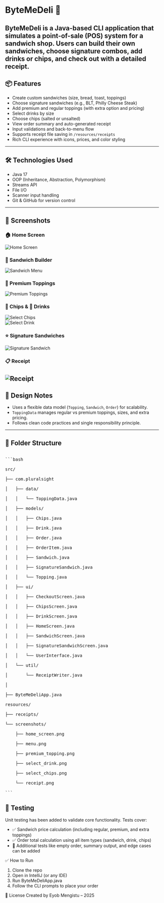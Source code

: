 # ByteMeDeli 🥪
ByteMeDeli is a Java-based CLI application that simulates a point-of-sale (POS) system for a sandwich shop. Users can build their own sandwiches, choose signature combos, add drinks or chips, and check out with a detailed receipt.
---
## 📦 Features
+ Create custom sandwiches (size, bread, toast, toppings)
+ Choose signature sandwiches (e.g., BLT, Philly Cheese Steak)
+ Add premium and regular toppings (with extra option and pricing)
+ Select drinks by size
+ Choose chips (salted or unsalted)
+ View order summary and auto-generated receipt
+ Input validations and back-to-menu flow
+ Supports receipt file saving in `/resources/receipts`
+ Rich CLI experience with icons, prices, and color styling
---
## 🛠 Technologies Used
+ Java 17
+ OOP (Inheritance, Abstraction, Polymorphism)
+ Streams API
+ File I/O
+ Scanner input handling
+ Git & GitHub for version control
---
## 📸 Screenshots
### 🏠 Home Screen
![Home Screen](src/main/resources/screenshots/Home_screen.png)
### 🥖 Sandwich Builder
![Sandwich Menu](src/main/resources/screenshots/menu.png)
### 🧀 Premium Toppings
![Premium Toppings](src/main/resources/screenshots/premium_topping.png)
### 🍟 Chips & 🥤 Drinks
![Select Chips](src/main/resources/screenshots/select_chips.png)  
![Select Drink](src/main/resources/screenshots/select_drink.png)
### ⭐ Signature Sandwiches
![Signature Sandwich](src/main/resources/screenshots/signature_sandwich.png)
### 📋 Receipt
![Receipt](src/main/resources/screenshots/receipt.png)
---
## 🧠 Design Notes
+ Uses a flexible data model (`Topping`, `Sandwich`, `Order`) for scalability.
+ `ToppingData` manages regular vs premium toppings, sizes, and extra pricing.
+ Follows clean code practices and single responsibility principle.
---
## 📁 Folder Structure
<pre>

```bash

src/

├── com.pluralsight

│   ├── data/

│   │   └── ToppingData.java

│   ├── models/

│   │   ├── Chips.java

│   │   ├── Drink.java

│   │   ├── Order.java

│   │   ├── OrderItem.java

│   │   ├── Sandwich.java

│   │   ├── SignatureSandwich.java

│   │   └── Topping.java

│   ├── ui/

│   │   ├── CheckoutScreen.java

│   │   ├── ChipsScreen.java

│   │   ├── DrinkScreen.java

│   │   ├── HomeScreen.java

│   │   ├── SandwichScreen.java

│   │   ├── SignatureSandwichScreen.java

│   │   └── UserInterface.java

│   └── util/

│       └── ReceiptWriter.java

│

├── ByteMeDeliApp.java

resources/

├── receipts/

└── screenshots/

    ├── home_screen.png

    ├── menu.png

    ├── premium_topping.png

    ├── select_drink.png

    ├── select_chips.png

    └── receipt.png

```
</pre>
 

## 🧪 Testing
Unit testing has been added to validate core functionality. Tests cover:
+ ✅ Sandwich price calculation (including regular, premium, and extra toppings)
+ ✅ Order total calculation using all item types (sandwich, drink, chips)
+ 🚧 Additional tests like empty order, summary output, and edge cases can be added
  
✅ How to Run
1. Clone the repo
2. Open in IntelliJ (or any IDE)
3. Run ByteMeDeliApp.java
4. Follow the CLI prompts to place your order

🧾 License
Created by Eyob Mengistu – 2025
